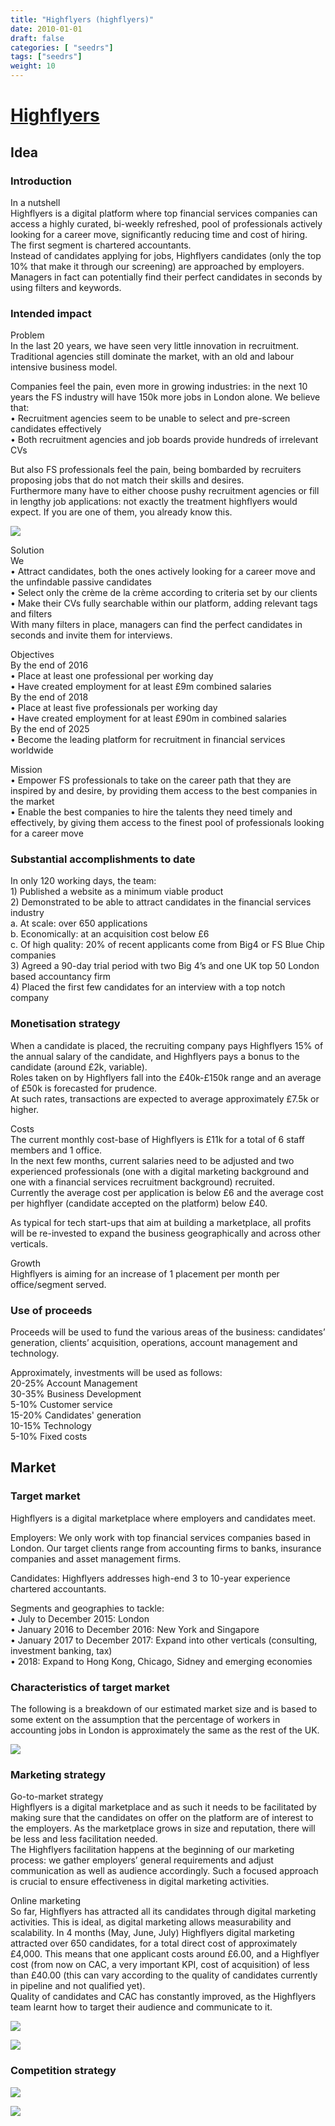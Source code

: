 ```yaml
---
title: "Highflyers (highflyers)"
date: 2010-01-01
draft: false
categories: [ "seedrs"]
tags: ["seedrs"]
weight: 10
---
```


# [Highflyers](https://www.seedrs.com/highflyers)

## Idea

### Introduction

In a nutshell <br>Highflyers is a digital platform where top financial services companies can access a highly curated, bi-weekly refreshed, pool of professionals actively looking for a career move, significantly reducing time and cost of hiring. The first segment is chartered accountants. <br>Instead of candidates applying for jobs, Highflyers candidates (only the top 10% that make it through our screening) are approached by employers. Managers in fact can potentially find their perfect candidates in seconds by using filters and keywords.

### Intended impact

Problem <br>In the last 20 years, we have seen very little innovation in recruitment. Traditional agencies still dominate the market, with an old and labour intensive business model.

Companies feel the pain, even more in growing industries: in the next 10 years the FS industry will have 150k more jobs in London alone. We believe that: <br>• Recruitment agencies seem to be unable to select and pre-screen candidates effectively <br>• Both recruitment agencies and job boards provide hundreds of irrelevant CVs

But also FS professionals feel the pain, being bombarded by recruiters proposing jobs that do not match their skills and desires. <br>Furthermore many have to either choose pushy recruitment agencies or fill in lengthy job applications: not exactly the treatment highflyers would expect. If you are one of them, you already know this.

![](/img/seedrs/uploads/startup/section_image/image/5358/c8fy9pilallwblwcazobqb3qd45ei8q/Table6_-_flaws_of_current_status.png?rect=0%2C0%2C1280%2C720&w=600&fit=clip&s=56937d99a229baf9e4ae9ead7df91834)

Solution <br>We <br>• Attract candidates, both the ones actively looking for a career move and the unfindable passive candidates <br>• Select only the crème de la crème according to criteria set by our clients <br>• Make their CVs fully searchable within our platform, adding relevant tags and filters <br>With many filters in place, managers can find the perfect candidates in seconds and invite them for interviews.

Objectives <br>By the end of 2016 <br>• Place at least one professional per working day <br>• Have created employment for at least £9m combined salaries <br>By the end of 2018 <br>• Place at least five professionals per working day <br>• Have created employment for at least £90m in combined salaries <br>By the end of 2025 <br>• Become the leading platform for recruitment in financial services worldwide

Mission <br>• Empower FS professionals to take on the career path that they are inspired by and desire, by providing them access to the best companies in the market <br>• Enable the best companies to hire the talents they need timely and effectively, by giving them access to the finest pool of professionals looking for a career move

### Substantial accomplishments to date

In only 120 working days, the team: <br>1) Published a website as a minimum viable product <br>2) Demonstrated to be able to attract candidates in the financial services industry <br>a. At scale: over 650 applications <br>b. Economically: at an acquisition cost below £6 <br>c. Of high quality: 20% of recent applicants come from Big4 or FS Blue Chip companies <br>3) Agreed a 90-day trial period with two Big 4’s and one UK top 50 London based accountancy firm <br>4) Placed the first few candidates for an interview with a top notch company

### Monetisation strategy

When a candidate is placed, the recruiting company pays Highflyers 15% of the annual salary of the candidate, and Highflyers pays a bonus to the candidate (around £2k, variable). <br>Roles taken on by Highflyers fall into the £40k-£150k range and an average of £50k is forecasted for prudence. <br>At such rates, transactions are expected to average approximately £7.5k or higher.

Costs <br>The current monthly cost-base of Highflyers is £11k for a total of 6 staff members and 1 office. <br>In the next few months, current salaries need to be adjusted and two experienced professionals (one with a digital marketing background and one with a financial services recruitment background) recruited. <br>Currently the average cost per application is below £6 and the average cost per highflyer (candidate accepted on the platform) below £40.

As typical for tech start-ups that aim at building a marketplace, all profits will be re-invested to expand the business geographically and across other verticals.

Growth <br>Highflyers is aiming for an increase of 1 placement per month per office/segment served.

### Use of proceeds

Proceeds will be used to fund the various areas of the business: candidates’ generation, clients’ acquisition, operations, account management and technology.

Approximately, investments will be used as follows: <br>20-25% Account Management <br>30-35% Business Development <br>5-10% Customer service <br>15-20% Candidates' generation <br>10-15% Technology <br>5-10% Fixed costs

## Market

### Target market

Highflyers is a digital marketplace where employers and candidates meet.

Employers: We only work with top financial services companies based in London. Our target clients range from accounting firms to banks, insurance companies and asset management firms.

Candidates: Highflyers addresses high-end 3 to 10-year experience chartered accountants.

Segments and geographies to tackle: <br>• July to December 2015: London <br>• January 2016 to December 2016: New York and Singapore <br>• January 2017 to December 2017: Expand into other verticals (consulting, investment banking, tax) <br>• 2018: Expand to Hong Kong, Chicago, Sidney and emerging economies

### Characteristics of target market

The following is a breakdown of our estimated market size and is based to some extent on the assumption that the percentage of workers in accounting jobs in London is approximately the same as the rest of the UK.

![](https://seedrs.imgix.net/uploads/startup/section_image/image/5353/rvlcqf2tl1ctpm2yamdmxcgdi8fof51/Seedrs_-_Market_size__fixed2__FINAL.png?rect=0%2C0%2C948%2C423&w=600&fit=clip&s=de673b99b279e6879b623f71f2cc0944)

### Marketing strategy

Go-to-market strategy <br>Highflyers is a digital marketplace and as such it needs to be facilitated by making sure that the candidates on offer on the platform are of interest to the employers. As the marketplace grows in size and reputation, there will be less and less facilitation needed. <br>The Highflyers facilitation happens at the beginning of our marketing process: we gather employers’ general requirements and adjust communication as well as audience accordingly. Such a focused approach is crucial to ensure effectiveness in digital marketing activities.

Online marketing <br>So far, Highflyers has attracted all its candidates through digital marketing activities. This is ideal, as digital marketing allows measurability and scalability. In 4 months (May, June, July) Highflyers digital marketing attracted over 650 candidates, for a total direct cost of approximately £4,000. This means that one applicant costs around £6.00, and a Highflyer cost (from now on CAC, a very important KPI, cost of acquisition) of less than £40.00 (this can vary according to the quality of candidates currently in pipeline and not qualified yet). <br>Quality of candidates and CAC has constantly improved, as the Highflyers team learnt how to target their audience and communicate to it.

![](https://seedrs.imgix.net/uploads/startup/section_image/image/5356/t1ll19pthbi7jhlgtglj8pqpdsjv0tg/Table4_-_marketing_strategy1.png?rect=0%2C0%2C1280%2C718&w=600&fit=clip&s=f63a5679ba9640726f4f0feeedb2034e)

![](https://seedrs.imgix.net/uploads/startup/section_image/image/5357/5neomnfg82ln8ojg6hjtghkojsqm10o/Table5_-_marketing_strategy2.png?rect=0%2C0%2C1278%2C719&w=600&fit=clip&s=dfe6d1ee7ab77ba35037e04cd10cfcc7)



### Competition strategy

![](https://seedrs.imgix.net/uploads/startup/section_image/image/5354/5trgz4o8d63pqofxtl3kwpoi9voydfw/Table1_-_competition1.png?rect=13%2C0%2C670%2C657&w=600&fit=clip&s=2b7dc0af2662f8cf76f2537e611d7010)

![](https://seedrs.imgix.net/uploads/startup/section_image/image/5355/f8jbakkkfl9ecxn95c24gfin5iuuuhh/Table2_-_competition2.png?rect=0%2C0%2C679%2C549&w=600&fit=clip&s=c688f2865e99b8ee256cba2c0682c5da)


